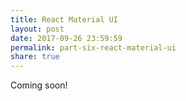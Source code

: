 ```yaml
---
title: React Material UI
layout: post
date: 2017-09-26 23:59:59
permalink: part-six-react-material-ui
share: true
---
```


Coming soon!
